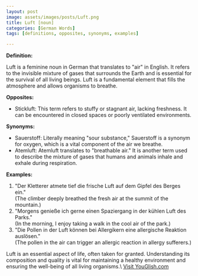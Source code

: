 ```yaml
---
layout: post
image: assets/images/posts/Luft.png
title: Luft [noun]
categories: [German Words]
tags: [definitions, opposites, synonyms, examples]

---
```


**Definition:**

Luft is a feminine noun in German that translates to "air" in English. It refers to the invisible mixture of gases that surrounds the Earth and is essential for the survival of all living beings. Luft is a fundamental element that fills the atmosphere and allows organisms to breathe.

**Opposites:**

- Stickluft: This term refers to stuffy or stagnant air, lacking freshness. It can be encountered in closed spaces or poorly ventilated environments.

**Synonyms:**

- Sauerstoff: Literally meaning "sour substance," Sauerstoff is a synonym for oxygen, which is a vital component of the air we breathe.
- Atemluft: Atemluft translates to "breathable air." It is another term used to describe the mixture of gases that humans and animals inhale and exhale during respiration.

**Examples:**

1. "Der Kletterer atmete tief die frische Luft auf dem Gipfel des Berges ein."  
   (The climber deeply breathed the fresh air at the summit of the mountain.)
2. "Morgens genieße ich gerne einen Spaziergang in der kühlen Luft des Parks."  
   (In the morning, I enjoy taking a walk in the cool air of the park.)
3. "Die Pollen in der Luft können bei Allergikern eine allergische Reaktion auslösen."  
   (The pollen in the air can trigger an allergic reaction in allergy sufferers.)

Luft is an essential aspect of life, often taken for granted. Understanding its composition and quality is vital for maintaining a healthy environment and ensuring the well-being of all living organisms.\ <a id="yg-widget-0" class="youglish-widget" data-query="Luft" data-lang="german" data-components="8412" data-auto-start="0" data-bkg-color="theme_light" data-title="How%20to%20pronounce%20Luft%20in%20German"  rel="nofollow" href="https://youglish.com">Visit YouGlish.com</a><script async src="https://youglish.com/public/emb/widget.js" charset="utf-8"></script>